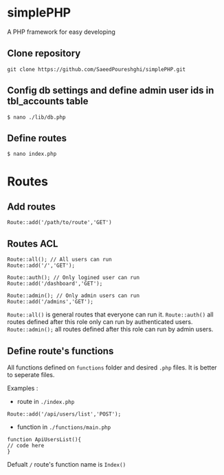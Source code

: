 # simplePHP  
A PHP framework for easy developing

## Clone repository
```
git clone https://github.com/SaeedPoureshghi/simplePHP.git
```

## Config db settings and define admin user ids in tbl_accounts table
```
$ nano ./lib/db.php
```

## Define routes
```
$ nano index.php
```
# Routes 

## Add routes
```
Route::add('/path/to/route','GET')
```

## Routes ACL
```
Route::all(); // All users can run
Route::add('/','GET');

Route::auth(); // Only logined user can run
Route::add('/dashboard','GET');

Route::admin(); // Only admin users can run
Route::add('/admins','GET');
```

```Route::all()``` is general routes that everyone can run it. ```Route::auth()``` all routes defined after this role only can run by authenticated users. ```Route::admin();```
all routes defined after this role can run by admin users.

## Define route's functions
All functions defined on ```functions``` folder and desired ```.php``` files. It is better to seperate files.

Examples :
- route in ```./index.php```
```
Route::add('/api/users/list','POST');
```
- function in ```./functions/main.php```
```
function ApiUsersList(){
// code here
}
```

Defualt ```/``` route's function name is ```Index()```
